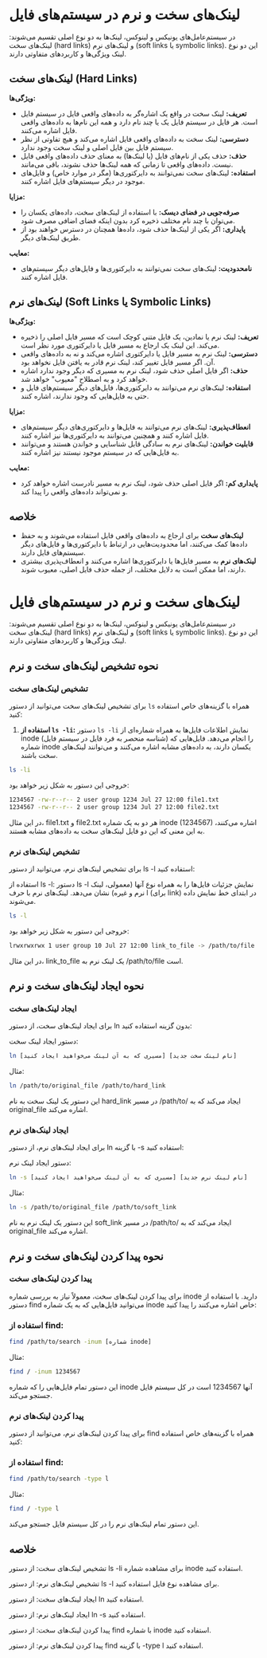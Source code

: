 # لینک‌های سخت و نرم در سیستم‌های فایل

در سیستم‌عامل‌های یونیکس و لینوکس، لینک‌ها به دو نوع اصلی تقسیم می‌شوند: لینک‌های سخت (hard links) و لینک‌های نرم (soft links یا symbolic links). این دو نوع لینک ویژگی‌ها و کاربردهای متفاوتی دارند.

## لینک‌های سخت (Hard Links)

**ویژگی‌ها:**
- **تعریف:** لینک سخت در واقع یک اشاره‌گر به داده‌های واقعی فایل در سیستم فایل است. هر فایل در سیستم فایل یک یا چند نام دارد و همه این نام‌ها به داده‌های واقعی فایل اشاره می‌کنند.
- **دسترسی:** لینک سخت به داده‌های واقعی فایل اشاره می‌کند و هیچ تفاوتی از نظر سیستم فایل بین فایل اصلی و لینک سخت وجود ندارد.
- **حذف:** حذف یکی از نام‌های فایل (یا لینک‌ها) به معنای حذف داده‌های واقعی فایل نیست. داده‌های واقعی تا زمانی که همه لینک‌ها حذف نشوند، باقی می‌مانند.
- **استفاده:** لینک‌های سخت نمی‌توانند به دایرکتوری‌ها (مگر در موارد خاص) و فایل‌های موجود در دیگر سیستم‌های فایل اشاره کنند.

**مزایا:**
- **صرفه‌جویی در فضای دیسک:** با استفاده از لینک‌های سخت، داده‌های یکسان را می‌توان با چند نام مختلف ذخیره کرد بدون اینکه فضای اضافی مصرف شود.
- **پایداری:** اگر یکی از لینک‌ها حذف شود، داده‌ها همچنان در دسترس خواهند بود از طریق لینک‌های دیگر.

**معایب:**
- **نامحدودیت:** لینک‌های سخت نمی‌توانند به دایرکتوری‌ها و فایل‌های دیگر سیستم‌های فایل اشاره کنند.

## لینک‌های نرم (Soft Links یا Symbolic Links)

**ویژگی‌ها:**
- **تعریف:** لینک نرم یا نمادین، یک فایل متنی کوچک است که مسیر فایل اصلی را ذخیره می‌کند. این لینک یک ارجاع به مسیر فایل یا دایرکتوری مورد نظر است.
- **دسترسی:** لینک نرم به مسیر فایل یا دایرکتوری اشاره می‌کند و نه به داده‌های واقعی آن. اگر مسیر فایل تغییر کند، لینک نرم قادر به یافتن فایل نخواهد بود.
- **حذف:** اگر فایل اصلی حذف شود، لینک نرم به مسیری که دیگر وجود ندارد اشاره خواهد کرد و به اصطلاح "معیوب" خواهد شد.
- **استفاده:** لینک‌های نرم می‌توانند به دایرکتوری‌ها، فایل‌های دیگر سیستم‌های فایل و حتی به فایل‌هایی که وجود ندارند، اشاره کنند.

**مزایا:**
- **انعطاف‌پذیری:** لینک‌های نرم می‌توانند به فایل‌ها و دایرکتوری‌های دیگر سیستم‌های فایل اشاره کنند و همچنین می‌توانند به دایرکتوری‌ها نیز اشاره کنند.
- **قابلیت خواندن:** لینک‌های نرم به سادگی قابل شناسایی و خواندن هستند و می‌توانند به فایل‌هایی که در سیستم موجود نیستند نیز اشاره کنند.

**معایب:**
- **پایداری کم:** اگر فایل اصلی حذف شود، لینک نرم به مسیر نادرست اشاره خواهد کرد و نمی‌تواند داده‌های واقعی را پیدا کند.

## خلاصه

- **لینک‌های سخت** برای ارجاع به داده‌های واقعی فایل استفاده می‌شوند و به حفظ داده‌ها کمک می‌کنند، اما محدودیت‌هایی در ارتباط با دایرکتوری‌ها و فایل‌های دیگر سیستم‌های فایل دارند.
- **لینک‌های نرم** به مسیر فایل‌ها یا دایرکتوری‌ها اشاره می‌کنند و انعطاف‌پذیری بیشتری دارند، اما ممکن است به دلایل مختلف، از جمله حذف فایل اصلی، معیوب شوند.



# لینک‌های سخت و نرم در سیستم‌های فایل

در سیستم‌عامل‌های یونیکس و لینوکس، لینک‌ها به دو نوع اصلی تقسیم می‌شوند: لینک‌های سخت (hard links) و لینک‌های نرم (soft links یا symbolic links). این دو نوع لینک ویژگی‌ها و کاربردهای متفاوتی دارند.

## نحوه تشخیص لینک‌های سخت و نرم

### تشخیص لینک‌های سخت

برای تشخیص لینک‌های سخت می‌توانید از دستور `ls` همراه با گزینه‌های خاص استفاده کنید:

1. **استفاده از `ls -li`:**
   دستور `ls -li` نمایش اطلاعات فایل‌ها به همراه شماره‌ای از inode (شناسه منحصر به فرد فایل در سیستم فایل) را انجام می‌دهد. فایل‌هایی که شماره inode یکسان دارند، به داده‌های مشابه اشاره می‌کنند و می‌توانند لینک‌های سخت باشند.

```bash
ls -li
```

خروجی این دستور به شکل زیر خواهد بود:
```bash
1234567 -rw-r--r-- 2 user group 1234 Jul 27 12:00 file1.txt
1234567 -rw-r--r-- 2 user group 1234 Jul 27 12:00 file2.txt
```
در این مثال، file1.txt و file2.txt هر دو به یک شماره inode (1234567) اشاره می‌کنند، به این معنی که این دو فایل لینک‌های سخت به داده‌های مشابه هستند.


### تشخیص لینک‌های نرم
برای تشخیص لینک‌های نرم، می‌توانید از دستور ls -l استفاده کنید:

استفاده از ls -l:
دستور ls -l نمایش جزئیات فایل‌ها را به همراه نوع آنها (معمولی، لینک نرم و غیره) نشان می‌دهد. لینک‌های نرم با حرف l (برای link) در ابتدای خط نمایش داده می‌شوند.

```bash
ls -l
```
خروجی این دستور به شکل زیر خواهد بود:


```bash
lrwxrwxrwx 1 user group 10 Jul 27 12:00 link_to_file -> /path/to/file
```


در این مثال، link_to_file یک لینک نرم به /path/to/file است.


## نحوه ایجاد لینک‌های سخت و نرم
### ایجاد لینک‌های سخت
برای ایجاد لینک‌های سخت، از دستور ln بدون گزینه استفاده کنید:

دستور ایجاد لینک سخت:

```bash
ln [مسیری که به آن لینک می‌خواهید ایجاد کنید] [نام لینک سخت جدید]
```
مثال:

```bash
ln /path/to/original_file /path/to/hard_link
```

این دستور یک لینک سخت به نام hard_link در مسیر /path/to/ ایجاد می‌کند که به original_file اشاره می‌کند.

### ایجاد لینک‌های نرم
برای ایجاد لینک‌های نرم، از دستور ln با گزینه -s استفاده کنید:

دستور ایجاد لینک نرم:

```bash
ln -s [مسیری که به آن لینک می‌خواهید ایجاد کنید] [نام لینک نرم جدید]
```
مثال:

```bash
ln -s /path/to/original_file /path/to/soft_link
```

این دستور یک لینک نرم به نام soft_link در مسیر /path/to/ ایجاد می‌کند که به original_file اشاره می‌کند.

## نحوه پیدا کردن لینک‌های سخت و نرم
### پیدا کردن لینک‌های سخت
برای پیدا کردن لینک‌های سخت، معمولاً نیاز به بررسی شماره inode دارید. با استفاده از دستور find می‌توانید فایل‌هایی که به یک شماره inode خاص اشاره می‌کنند را پیدا کنید:

### استفاده از find:

```bash
find /path/to/search -inum [شماره inode]
```
مثال:

```bash
find / -inum 1234567
```
این دستور تمام فایل‌هایی را که شماره inode آنها 1234567 است در کل سیستم فایل جستجو می‌کند.

### پیدا کردن لینک‌های نرم
برای پیدا کردن لینک‌های نرم، می‌توانید از دستور find همراه با گزینه‌های خاص استفاده کنید:

### استفاده از find:

```bash
find /path/to/search -type l
```
مثال:

```bash
find / -type l
```
این دستور تمام لینک‌های نرم را در کل سیستم فایل جستجو می‌کند.

## خلاصه

تشخیص لینک‌های سخت: از دستور ls -li برای مشاهده شماره inode استفاده کنید.

تشخیص لینک‌های نرم: از دستور ls -l برای مشاهده نوع فایل استفاده کنید.

ایجاد لینک‌های سخت: از دستور ln استفاده کنید.

ایجاد لینک‌های نرم: از دستور ln -s استفاده کنید.

پیدا کردن لینک‌های سخت: از دستور find با شماره inode استفاده کنید.

پیدا کردن لینک‌های نرم: از دستور find با گزینه -type l استفاده کنید.


